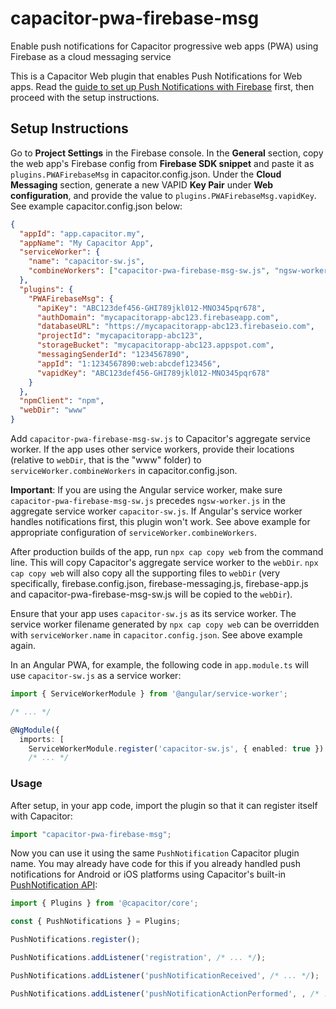 # capacitor-pwa-firebase-msg
Enable push notifications for Capacitor progressive web apps (PWA) using Firebase as a cloud messaging service

This is a Capacitor Web plugin that enables Push Notifications for Web apps. Read the [guide to set up Push Notifications with Firebase](https://capacitor.ionicframework.com/docs/guides/push-notifications-firebase/) first, then proceed with the setup instructions. 

## Setup Instructions
Go to **Project Settings** in the Firebase console. In the **General** section, copy the web app's Firebase config from **Firebase SDK snippet** and paste it as `plugins.PWAFirebaseMsg` in capacitor.config.json. Under the **Cloud Messaging** section, generate a new VAPID **Key Pair** under **Web configuration**, and provide the value to `plugins.PWAFirebaseMsg.vapidKey`. See example capacitor.config.json below:

```json
{
  "appId": "app.capacitor.my",
  "appName": "My Capacitor App",
  "serviceWorker": {
    "name": "capacitor-sw.js",
    "combineWorkers": ["capacitor-pwa-firebase-msg-sw.js", "ngsw-worker.js"],
  },
  "plugins": {
    "PWAFirebaseMsg": {
      "apiKey": "ABC123def456-GHI789jkl012-MNO345pqr678",
      "authDomain": "mycapacitorapp-abc123.firebaseapp.com",
      "databaseURL": "https://mycapacitorapp-abc123.firebaseio.com",
      "projectId": "mycapacitorapp-abc123",
      "storageBucket": "mycapacitorapp-abc123.appspot.com",
      "messagingSenderId": "1234567890",
      "appId": "1:1234567890:web:abcdef123456",
      "vapidKey": "ABC123def456-GHI789jkl012-MNO345pqr678"
    }
  },
  "npmClient": "npm",
  "webDir": "www"
}
```

Add `capacitor-pwa-firebase-msg-sw.js` to Capacitor's aggregate service worker. If the app uses other service workers, provide their locations (relative to `webDir`, that is the "www" folder) to `serviceWorker.combineWorkers` in capacitor.config.json.

**Important**: If you are using the Angular service worker, make sure `capacitor-pwa-firebase-msg-sw.js` precedes `ngsw-worker.js` in the aggregate service worker `capacitor-sw.js`.  If Angular's service worker handles notifications first, this plugin won't work.  See above example for appropriate configuration of `serviceWorker.combineWorkers`.

After production builds of the app, run `npx cap copy web` from the command line. This will copy Capacitor's aggregate service worker to the `webDir`. `npx cap copy web` will also copy all the supporting files to `webDir` (very specifically, firebase.config.json, firebase-messaging.js, firebase-app.js and capacitor-pwa-firebase-msg-sw.js will be copied to the `webDir`).

Ensure that your app uses `capacitor-sw.js` as its service worker. The service worker filename generated by `npx cap copy web` can be overridden with `serviceWorker.name` in `capacitor.config.json`. See above example again.

In an Angular PWA, for example, the following code in `app.module.ts` will use `capacitor-sw.js` as a service worker:

```ts
import { ServiceWorkerModule } from '@angular/service-worker';

/* ... */

@NgModule({
  imports: [
    ServiceWorkerModule.register('capacitor-sw.js', { enabled: true })
    /* ... */
```

### Usage
After setup, in your app code, import the plugin so that it can register itself with Capacitor:

```ts
import "capacitor-pwa-firebase-msg";
```

Now you can use it using the same `PushNotification` Capacitor plugin name.  You may already have code for this if you already handled push notifications for Android or iOS platforms using Capacitor's built-in [PushNotification API](https://capacitor.ionicframework.com/docs/apis/push-notifications):

```ts
import { Plugins } from '@capacitor/core';

const { PushNotifications } = Plugins;

PushNotifications.register();

PushNotifications.addListener('registration', /* ... */);

PushNotifications.addListener('pushNotificationReceived', /* ... */);

PushNotifications.addListener('pushNotificationActionPerformed', , /* ... */);
```
